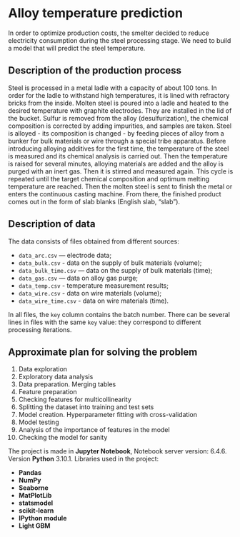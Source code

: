 # Alloy temperature prediction
In order to optimize production costs, the smelter decided to reduce electricity consumption during the steel processing stage. We need to build a model that will predict the steel temperature.

## Description of the production process
Steel is processed in a metal ladle with a capacity of about 100 tons. In order for the ladle to withstand high temperatures, it is lined with refractory bricks from the inside. Molten steel is poured into a ladle and heated to the desired temperature with graphite electrodes. They are installed in the lid of the bucket.
Sulfur is removed from the alloy (desulfurization), the chemical composition is corrected by adding impurities, and samples are taken. Steel is alloyed - its composition is changed - by feeding pieces of alloy from a bunker for bulk materials or wire through a special tribe apparatus.
Before introducing alloying additives for the first time, the temperature of the steel is measured and its chemical analysis is carried out. Then the temperature is raised for several minutes, alloying materials are added and the alloy is purged with an inert gas. Then it is stirred and measured again. This cycle is repeated until the target chemical composition and optimum melting temperature are reached.
Then the molten steel is sent to finish the metal or enters the continuous casting machine. From there, the finished product comes out in the form of slab blanks (English slab, “slab”).
  
## Description of data

The data consists of files obtained from different sources:

- `data_arc.csv` — electrode data;
- `data_bulk.csv` - data on the supply of bulk materials (volume);
- `data_bulk_time.csv` *—* data on the supply of bulk materials (time);
- `data_gas.csv` — data on alloy gas purge;
- `data_temp.csv` - temperature measurement results;
- `data_wire.csv` - data on wire materials (volume);
- `data_wire_time.csv` - data on wire materials (time).

In all files, the `key` column contains the batch number. There can be several lines in files with the same `key` value: they correspond to different processing iterations.

## Approximate plan for solving the problem

1. Data exploration
2. Exploratory data analysis
3. Data preparation. Merging tables
4. Feature preparation
5. Checking features for multicollinearity
6. Splitting the dataset into training and test sets
7. Model creation. Hyperparameter fitting with cross-validation
8. Model testing
9. Analysis of the importance of features in the model
10. Checking the model for sanity

The project is made in **Jupyter Notebook**, Notebook server version: 6.4.6.
Version **Python** 3.10.1.
Libraries used in the project:
* **Pandas**
* **NumPy**
* **Seaborne**
* **MatPlotLib**
* **statsmodel**
* **scikit-learn**
* **IPython module**
* **Light GBM**
